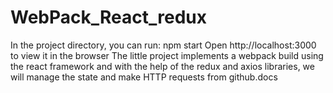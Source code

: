 # WebPack_React_redux
In the project directory, you can run: npm start
Open http://localhost:3000 to view it in the browser
The little project implements a webpack build using the react framework and with the help of the redux and axios libraries, we will manage the state and make HTTP requests from github.docs

